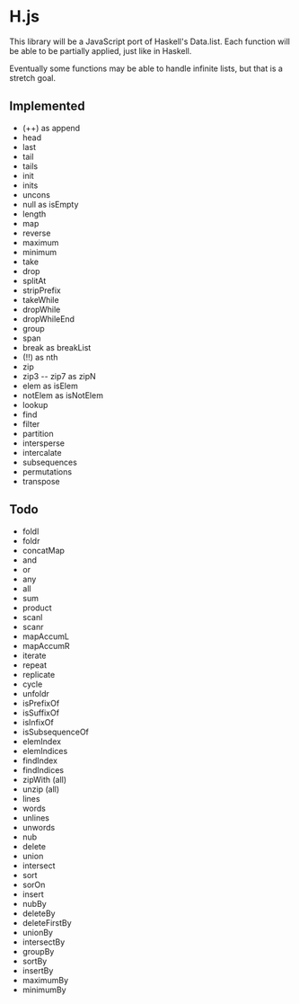 # H.js
This library will be a JavaScript port of Haskell's Data.list.
Each function will be able to be partially applied, just like in Haskell.

Eventually some functions may be able to handle infinite lists, but that is a stretch goal.

## Implemented
- (++) as append
- head
- last
- tail
- tails
- init
- inits
- uncons
- null as isEmpty
- length
- map
- reverse
- maximum
- minimum
- take
- drop
- splitAt
- stripPrefix
- takeWhile
- dropWhile
- dropWhileEnd
- group
- span
- break as breakList
- (!!) as nth
- zip
- zip3 -- zip7 as zipN
- elem as isElem
- notElem as isNotElem
- lookup
- find
- filter
- partition
- intersperse
- intercalate
- subsequences
- permutations
- transpose

## Todo
- foldl
- foldr
- concatMap
- and
- or
- any
- all
- sum
- product
- scanl
- scanr
- mapAccumL
- mapAccumR
- iterate
- repeat
- replicate
- cycle
- unfoldr
- isPrefixOf
- isSuffixOf
- isInfixOf
- isSubsequenceOf
- elemIndex
- elemIndices
- findIndex
- findIndices
- zipWith (all)
- unzip (all)
- lines
- words
- unlines
- unwords
- nub
- delete
- union
- intersect
- sort
- sorOn
- insert
- nubBy
- deleteBy
- deleteFirstBy
- unionBy
- intersectBy
- groupBy
- sortBy
- insertBy
- maximumBy
- minimumBy

